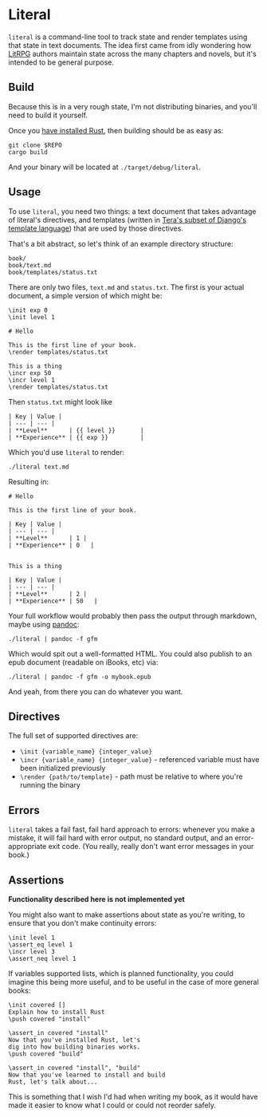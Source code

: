 # Literal

`literal` is a command-line tool to track state and render templates
using that state in text documents. The idea first came from idly wondering
how [LitRPG](https://en.wikipedia.org/wiki/LitRPG) authors maintain state
across the many chapters and novels, but it's intended to be general purpose.

## Build

Because this is in a very rough state, I'm not distributing binaries,
and you'll need to build it yourself.

Once you [have installed Rust](https://www.rust-lang.org/tools/install),
then building should be as easy as:

    git clone $REPO
    cargo build

And your binary will be located at `./target/debug/literal`.

## Usage

To use `literal`, you need two things: a text document that takes advantage of
literal's directives, and
templates (written in [Tera's subset of Django's template language](https://tera.netlify.com/docs/templates/#introduction))
that are used by those directives.

That's a bit abstract, so let's think of an example directory structure:

    book/
    book/text.md
    book/templates/status.txt

There are only two files, `text.md` and `status.txt`.
The first is your actual document, a simple version of which
might be:

    \init exp 0
    \init level 1

    # Hello

    This is the first line of your book.
    \render templates/status.txt

    This is a thing    
    \incr exp 50
    \incr level 1
    \render templates/status.txt

Then `status.txt` might look like

    | Key | Value |
    | --- | --- |
    | **Level**      | {{ level }}       |
    | **Experience** | {{ exp }}         |

Which you'd use `literal` to render:

    ./literal text.md

Resulting in:

    # Hello
    
    This is the first line of your book.

    | Key | Value |
    | --- | --- |
    | **Level**      | 1 |
    | **Experience** | 0   |
    
    
    This is a thing

    | Key | Value |
    | --- | --- |
    | **Level**      | 2 |
    | **Experience** | 50   |

Your full workflow would probably then pass
the output through markdown, maybe using
[pandoc](https://pandoc.org/):

    ./literal | pandoc -f gfm

Which would spit out a well-formatted HTML.
You could also publish to an epub document (readable on iBooks, etc)
via:

    ./literal | pandoc -f gfm -o mybook.epub

And yeah, from there you can do whatever you want.

## Directives

The full set of supported directives are:

* `\init {variable_name} {integer_value}`
* `\incr {variable_name} {integer_value}` - referenced variable must have been initialized previously
* `\render {path/to/template}` - path must be relative to where you're running the binary

## Errors

`literal` takes a fail fast, fail hard approach to errors:
whenever you make a mistake, it will fail hard with error output,
no standard output, and an error-appropriate exit code.
(You really, really don't want error messages in your book.)

## Assertions

**Functionality described here is not implemented yet**

You might also want to make assertions about state as you're writing,
to ensure that you don't make continuity errors:

    \init level 1
    \assert_eq level 1
    \incr level 3
    \assert_neq level 1

If variables supported lists, which is planned functionality,
you could imagine this being more useful, and to be useful in the
case of more general books:

    \init covered []
    Explain how to install Rust
    \push covered "install"

    \assert_in covered "install"    
    Now that you've installed Rust, let's
    dig into how building binaries works.
    \push covered "build"

    \assert_in covered "install", "build"
    Now that you've learned to install and build
    Rust, let's talk about...

This is something that I wish I'd had when writing my book,
as it would have made it easier to know what I could or could
not reorder safely.

